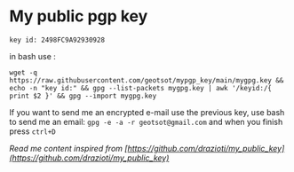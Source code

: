 
# My public pgp key

`key id: 2498FC9A92930928`

in bash use :

`wget -q https://raw.githubusercontent.com/geotsot/mypgp_key/main/mygpg.key && echo -n "key id:" && gpg --list-packets mygpg.key | awk '/keyid:/{ print $2 }' && gpg --import mygpg.key`

If you want to send me an encrypted e-mail use the previous key, use bash to send me an email: `gpg -e -a -r geotsot@gmail.com` and when you finish press `ctrl+D`

*Read me content inspired from [https://github.com/drazioti/my_public_key](https://github.com/drazioti/my_public_key)*
